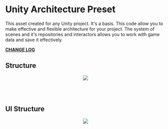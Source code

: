 # Unity Architecture Preset
This asset created for any Unity project. It's a basis. This code allow you to make effective and flexible architecture for your project. The system of scenes and it's repositories and interactors allows you to work with game data and save it effectively.

**[CHANGE LOG](https://github.com/vavilichev/UnityGameArchitecturePreset/wiki/ChangeLog)**

## Structure
<p align="center">
<img src="https://raw.githubusercontent.com/vavilichev/UnityGameArchitecturePreset/dev/Architecture.MainStructure.jpg">
</p>
<br>
<br>

## UI Structure
<p align="center">
<img src="https://raw.githubusercontent.com/vavilichev/UnityGameArchitecturePreset/dev/Architecture.UIStructure.jpg">
</p>
